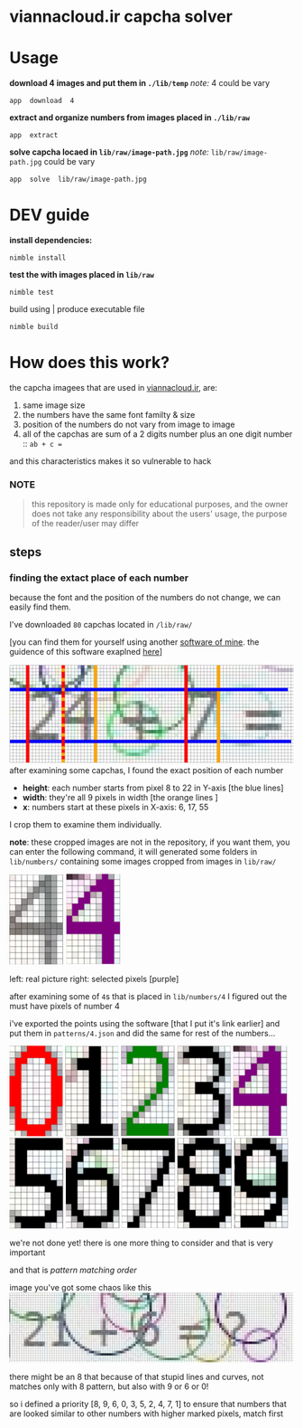 # viannacloud.ir capcha solver

# Usage

**download 4 images and put them in `./lib/temp`**
*note:* 4 could be vary
```
app  download  4
```

**extract and organize numbers from images placed in `./lib/raw`** 
```
app  extract
```

**solve capcha locaed in `lib/raw/image-path.jpg`**
*note:* `lib/raw/image-path.jpg` could be vary
```
app  solve  lib/raw/image-path.jpg
```


# DEV guide
**install dependencies:**
```
nimble install
```

**test the with images placed in `lib/raw`**
```
nimble test
```

build using | produce executable file
```
nimble build
```


# How does this work?
the capcha imagees that are used in  [viannacloud.ir](viannacloud.ir), are:
1. same image size
2. the numbers have the same font familty & size
3. position of the numbers do not vary from image to image
4. all of the capchas are sum of a 2 digits number plus an one digit number ::  `ab + c =`

and this characteristics makes it so vulnerable to hack

### NOTE
> this repository is made only for educational purposes, and the owner does not take any responsibility about the users' usage, the purpose of the reader/user may differ


## steps
### finding the extact place of each number
because the font and the position of the numbers do not change, we can easily find them.

I've downloaded `80` capchas located in `/lib/raw/` 

[you can find them for yourself using another [software of mine](https://hamidb80.github.io/image-pixel-marker/). the guidence of this software exaplned [here](https://github.com/hamidb80/image-pixel-marker)]


![finding pixels](./docs/pixel-finding.png)
after examining some capchas, I found the exact position of each number

- **height**: each number starts from pixel 8 to 22 in Y-axis [the blue lines]
- **width**: they're all 9 pixels in width [the orange lines ]
- **x**: numbers start at these pixels in X-axis: 6, 17, 55

I crop them to examine them individually.

**note**: these cropped images are not in the repository, if you want them, you can enter the following command, it will generated some folders in `lib/numbers/` containing some images cropped from images in `lib/raw/`

![alt](./docs/4.png)
![alt](./docs/4-marked.png)

left: real picture
right: selected pixels [purple]

after examining some of `4`s that is placed in `lib/numbers/4` I figured out the must have pixels of number 4

i've exported the points using the software [that I put it's link earlier] and put them in `patterns/4.json`
and did the same for rest of the numbers...


![alt](./docs/0-marked.png)
![alt](./docs/1-marked.png)
![alt](./docs/2-marked.png)
![alt](./docs/3-marked.png)
![alt](./docs/4-marked.png)
![alt](./docs/5-marked.png)
![alt](./docs/6-marked.png)
![alt](./docs/7-marked.png)
![alt](./docs/8-marked.png)
![alt](./docs/9-marked.png)


we're not done yet! there is one more thing to consider and that is very important

and that is *pattern matching order*

image you've got some chaos like this 
![alt](./docs/chaos.png)

there might be an 8 that because of that stupid lines and curves, not matches only with 8 pattern, but also with 9 or 6 or 0!

so i defined a priority [8, 9, 6, 0, 3, 5, 2, 4, 7, 1] to ensure that numbers that are looked similar to other numbers with higher marked pixels, match first
